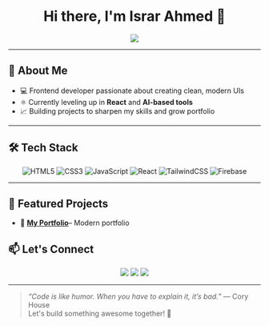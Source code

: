 <h1 align="center">Hi there, I'm Israr Ahmed 👋</h1>

<p align="center">
  <img src="https://readme-typing-svg.herokuapp.com/?lines=Frontend+Developer;React+Enthusiast;AI+Lover;Lifelong+Learner&center=true&width=500&height=45">
</p>

---

## 🚀 About Me

- 💻 Frontend developer passionate about creating clean, modern UIs  
- ⚛️ Currently leveling up in **React** and **AI-based tools**
- 📈 Building projects to sharpen my skills and grow  portfolio



---

## 🛠️ Tech Stack

<div align="center">

![HTML5](https://img.shields.io/badge/HTML5-FF512F?style=for-the-badge&logo=html5&logoColor=white&labelColor=E34F26)
![CSS3](https://img.shields.io/badge/CSS3-1DA1F2?style=for-the-badge&logo=css3&logoColor=white&labelColor=1572B6)
![JavaScript](https://img.shields.io/badge/JavaScript-F7DF1E?style=for-the-badge&logo=javascript&logoColor=000000&labelColor=FBC02D)
![React](https://img.shields.io/badge/React-61DAFB?style=for-the-badge&logo=react&logoColor=000000&labelColor=2196F3)
![TailwindCSS](https://img.shields.io/badge/TailwindCSS-3B82F6?style=for-the-badge&logo=tailwindcss&logoColor=white&labelColor=06B6D4)
![Firebase](https://img.shields.io/badge/Firebase-FF9800?style=for-the-badge&logo=firebase&logoColor=000000&labelColor=FFCA28)

</div>


---

## 📌 Featured Projects

- 🔗 [**My Portfolio**](https://personal-project-99684.web.app)– Modern portfolio




## 📫 Let's Connect

<p align="center">
  <a href="https://www.linkedin.com/in/israr-ahmed29/"><img src="https://img.shields.io/badge/LinkedIn-blue?style=for-the-badge&logo=linkedin&logoColor=white"></a>
  <a href="mailto:im.israrahmed29@gmail.com"><img src="https://img.shields.io/badge/Email-D14836?style=for-the-badge&logo=gmail&logoColor=white"></a>
  <a href="https://personal-project-99684.web.app"><img src="https://img.shields.io/badge/Portfolio-000000?style=for-the-badge&logo=github&logoColor=white"></a>
</p>

---

> *“Code is like humor. When you have to explain it, it’s bad.”* — Cory House  
> Let's build something awesome together! 🚀
